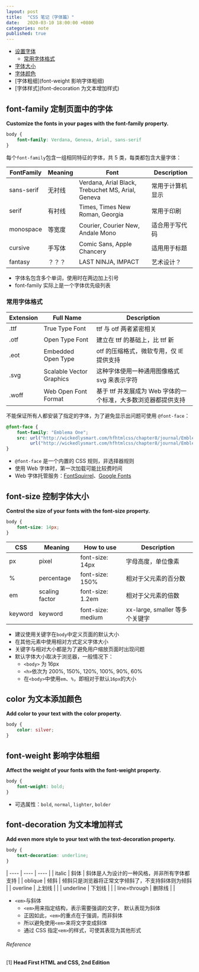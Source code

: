 ```yaml
---
layout: post
title:  "CSS 笔记（字体篇）"
date:   2020-03-10 18:00:00 +0800
categories: note
published: true
---
```

- [设置字体](#font-family-定制页面中的字体)
	- [常用字体格式](#常用字体格式)
- [字体大小](#font-size-控制字体大小)
- [字体颜色](#color-为文本添加颜色)
- [字体粗细](font-weight 影响字体粗细)
- [字体样式](font-decoration 为文本增加样式)

## font-family 定制页面中的字体
**Customize the fonts in your pages with the font-family property.**

```css
body {
    font-family: Verdana, Geneva, Arial, sans-serif
}
```
每个`font-family`包含一组相同特征的字体，共 5 类，每类都包含大量字体：

| FontFamily | Meaning | Font | Description |
| ---- | ----  | ---- | ---- |
| sans-serif | 无衬线 | Verdana, Arial Black, Trebuchet MS, Arial, Geneva | 常用于计算机显示 |
| serif | 有衬线 | Times, Times New Roman, Georgia | 常用于印刷 |
| monospace | 等宽度 | Courier, Courier New, Andale Mono | 适合用于写代码 |
| cursive | 手写体 | Comic Sans, Apple Chancery | 适用用于标题 |
| fantasy | ？？？ | LAST NINJA, IMPACT | 艺术设计？ |

- 字体名包含多个单词，使用时在两边加上引号
- font-family 实际上是一个字体优先级列表

### 常用字体格式

| Extension | Full Name | Description  |
| ---- | ---- | ---- |
| .ttf | True Type Font | ttf 与 otf 两者紧密相关 |
| .otf | Open Type Font | 建立在 ttf 的基础上，比 ttf 新 |
| .eot | Embedded Open Type | otf 的压缩格式，微软专用，仅 IE 提供支持 |
| .svg | Scalable Vector Graphics | 这种字体使用一种通用图像格式 svg 来表示字符 |
| .woff | Web Open Font Format | 基于 ttf 并发展成为 Web 字体的一个标准，大多数浏览器都提供支持 |

不能保证所有人都安装了指定的字体，为了避免显示出问题可使用 `@font-face`：
```css
@font-face {
    font-family: "Emblema One";
    src: url("http://wickedlysmart.com/hfhtmlcss/chapter8/journal/EmblemaOne-Regular.woff"),
         url("http://wickedlysmart.com/hfhtmlcss/chapter8/journal/EmblemaOne-Regular.ttf");
}
```
- `@font-face` 是一个内置的 CSS 规则，非选择器规则
- 使用 Web 字体时，第一次加载可能比较费时间
- Web 字体托管服务：[FontSquirrel](http:/www.fontsquirrel.com/)、[Google Fonts](https://fonts.google.com/)

## font-size 控制字体大小
**Control the size of your fonts with the font-size property.**
```css
body {
    font-size: 14px;
}
```

| CSS | Meaning | How to use | Description |
| ---- | ---- | ---- | ---- |
| px | pixel | font-size: 14px | 字母高度，单位像素 |
| % | percentage | font-size: 150% | 相对于父元素的百分数 |
| em | scaling factor | font-size: 1.2em | 相对于父元素的倍数 |
| keyword | keyword | font-size: medium | xx-large, smaller 等多个关键字 |

- 建议使用关键字在`body`中定义页面的默认大小 
- 在其他元素中使用相对方式定义字体大小
- 关键字与相对大小都是为了避免用户缩放页面时出现问题
- 默认字体大小取决于浏览器，一般情况下：
	- `<body>` 为 16px
	- `<h>`依次为 200%, 150%, 120%, 100%, 90%, 60%
	- 在`<body>`中使用`em`、`%`，即相对于默认`16px`的大小

## color 为文本添加颜色
**Add color to your text with the color property.**
```css
body {
    color: silver;
}
```

## font-weight 影响字体粗细
**Affect the weight of your fonts with the font-weight property.**
```css
body {
    font-weight: bold;
}
```
- 可选属性：`bold`, `normal`, `lighter`, `bolder`

## font-decoration 为文本增加样式
**Add even more style to your text with the text-decoration property.**
```css
body {
    text-decoration: underline;
}
```

| ---- | ---- | ---- |
| italic | 斜体 | 斜体是人为设计的一种风格，并非所有字体都支持 |
| oblique | 倾斜 | 倾斜只是浏览器将正常文字倾斜了，不支持斜体则为倾斜 |
| overline | 上划线 |  |
| underline | 下划线 |  |
| line=through | 删除线 |  |

- `<em>`与斜体
	- `<em>`用来指定结构，表示需要强调的文字， 默认表现为斜体
	- 正因如此，`<em>`的重点在于强调，而非斜体
	- 所以避免使用`<em>`来将文字变成斜体
	- 通过 CSS 指定`<em>`的样式，可使其表现为其他形式

###### Reference
[1] **Head First HTML and CSS, 2nd Edition**
